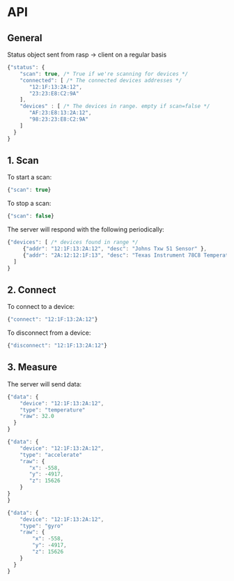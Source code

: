 # API

## General

Status object sent from rasp -> client on a regular basis

```javascript
{"status": {
    "scan": true, /* True if we're scanning for devices */
    "connected": [ /* The connected devices addresses */
       "12:1F:13:2A:12",
       "23:23:E8:C2:9A"
    ],
    "devices" : [ /* The devices in range. empty if scan=false */
       "AF:23:E8:13:2A:12",
       "98:23:23:E8:C2:9A"
    ]
  }
}
```

## 1. Scan

To start a scan:

```javascript
{"scan": true}
```

To stop a scan:

```javascript
{"scan": false}
```

The server will respond with the following periodically:
```javascript
{"devices": [ /* devices found in range */
     {"addr": "12:1F:13:2A:12", "desc": "Johns Txw 51 Sensor" },
     {"addr": "2A:12:12:1F:13", "desc": "Texas Instrument 78C8 Temperature Sensor" }
  ]
}
```

## 2. Connect

To connect to a device:

```javascript
{"connect": "12:1F:13:2A:12"}
```


To disconnect from a device:

```javascript
{"disconnect": "12:1F:13:2A:12"}
```


## 3. Measure

The server will send data:

```javascript
{"data": {
    "device": "12:1F:13:2A:12",
    "type": "temperature"
    "raw": 32.0
  }
}
```

```javascript
{"data": {
    "device": "12:1F:13:2A:12",
    "type": "accelerate"
    "raw": {
       "x": -558,
       "y": -4917,
       "z": 15626
    }
}
}
```

```javascript
{"data": {
    "device": "12:1F:13:2A:12",
    "type": "gyro"
    "raw": {
        "x": -558,
        "y": -4917,
        "z": 15626
    }
  }
}
```
